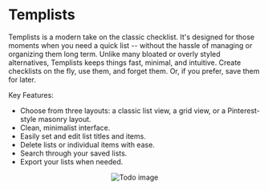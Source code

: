 # Templists

Templists is a modern take on the classic checklist. It's designed for those moments when you need a quick list -- without the hassle of managing or organizing them long term. Unlike many bloated or overly styled alternatives, Templists keeps things fast, minimal, and intuitive. Create checklists on the fly, use them, and forget them. Or, if you prefer, save them for later.

Key Features:

- Choose from three layouts: a classic list view, a grid view, or a Pinterest-style masonry layout.
- Clean, minimalist interface.
- Easily set and edit list titles and items.
- Delete lists or individual items with ease.
- Search through your saved lists.
- Export your lists when needed.

<div align="center">

![Todo image](https://github.com/Jukelyn/templists/blob/main/todo.png)

</div>
